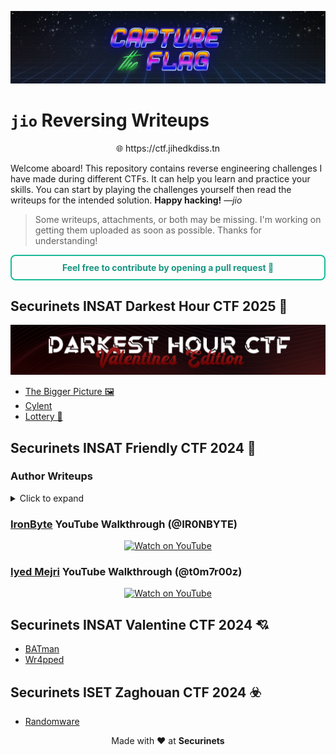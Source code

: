 ![Banner](banner.png)

# `jio` Reversing Writeups

<p align="center">🌐 <a>https://ctf.jihedkdiss.tn</a></p>

Welcome aboard! This repository contains reverse engineering challenges I have made during different CTFs. It can help you learn and practice your skills. You can start by playing the challenges yourself then read the writeups for the intended solution.
**Happy hacking!** *—jio*

> Some writeups, attachments, or both may be missing. I'm working on getting them uploaded as soon as possible. Thanks for understanding!

<p align="center" style="
  border: 2px solid rgb(23, 187, 152);
  border-radius: 8px;
  padding: 10px;
">
  <strong style="color: rgb(23, 150, 130); margin: 5px 0;">
    Feel free to contribute by opening a pull request 🚀
  </strong>
</p>

## Securinets INSAT Darkest Hour CTF 2025 🌃

![darkesthour](darkesthour.png)

- [The Bigger Picture 🖼️](Writeups/The%20Bigger%20Picture.md)
- [Cylent](Writeups/Cylent.md)
- [Lottery 🎰](Writeups/Lottery.md)

## Securinets INSAT Friendly CTF 2024 💫

### Author Writeups

<details>

  <summary>Click to expand</summary>

> **Attachments are available [here](https://github.com/securinets-insat/Friendly-CTF-2024/tree/main/Reverse)**

- [Welcome](Writeups/Welcome.md)
- [Rotation](Writeups/Rotation.md)
- [Welcome again](Writeups/Welcome%20again.md)
- [GDB101](Writeups/GDB101.md)
- [UPX](Writeups/UPX.md)
- [Cursive](Writeups/Cursive.md)
- [Patience is key](Writeups/Patience%20is%20key.md)
- [Crypto](Writeups/Crypto.md)
- [Py🛡️](Writeups/Pyarmor.md)
- [Casino 🎰](Writeups/Casino.md)
- [Serial 🔑](Writeups/Serial%20Key.md)
- [Ezcompression](Writeups/Ezcompression.md)

</details>

### [IronByte](https://1ronbyte.tech/) YouTube Walkthrough (@IR0NBYTE)

<p align="center">
  <a href="https://www.youtube.com/watch?v=bnfHRamhVPk" target="_blank">
    <img src="https://img.youtube.com/vi/bnfHRamhVPk/0.jpg" alt="Watch on YouTube" height="300">
  </a>
</p>

### [Iyed Mejri](https://www.youtube.com/@t0m7r00z) YouTube Walkthrough (@t0m7r00z)

<p align="center">
  <a href="https://www.youtube.com/watch?v=dQAD4iPiQQk" target="_blank">
    <img src="https://img.youtube.com/vi/dQAD4iPiQQk/0.jpg" alt="Watch on YouTube" height="300">
  </a>
</p>


## Securinets INSAT Valentine CTF 2024 💘

- [BATman](Writeups/BATman.md)
- [Wr4pped](Writeups/Wr4pped.md)

## Securinets ISET Zaghouan CTF 2024 ☣️

- [Randomware](Writeups/Randomware.md)

<p align="center">
Made with ❤️ at <strong>Securinets</strong>
</p>